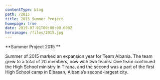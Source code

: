 ```yaml
---
contentType: blog
path: /2015
title: 2015 Summer Project
homepage: true
date: 2015-07-01T00:00:00.000Z
heroimage: /files/2015.jpg
---
```

**Summer Project 2015
**

Summer of 2015 marked an expansion year for Team Albania. The team grew to a total of 20 members, now with two teams. One team continued the High School ministry in Tirana, and the second was a part of the first High School camp in Elbasan, Albania’s second-largest city.
